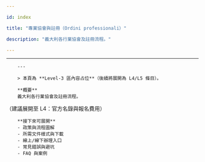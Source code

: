 ---
id: index
title: "專業協會與註冊（Ordini professionali）"
description: "義大利各行業協會及註冊流程。"
---

---
        ---

        > 本頁為 **Level‑3 區內容占位**（後續將展開為 L4/L5 條目）。

        **概要**
        義大利各行業協會及註冊流程。
（建議展開至 L4：官方名錄與報名費用）

        **接下來可展開**
        - 政策與流程圖解
        - 所需文件樣式與下載
        - 線上/線下辦理入口
        - 常見錯誤與避坑
        - FAQ 與案例
